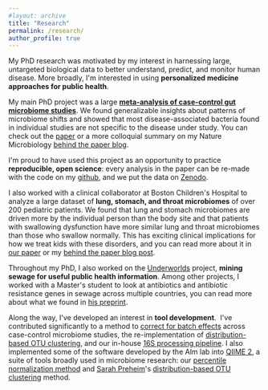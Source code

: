 ```yaml
---
#layout: archive
title: "Research"
permalink: /research/
author_profile: true
---
```


My PhD research was motivated by my interest in harnessing large, untargeted biological data to better understand, predict, and monitor human disease.
More broadly, I'm interested in using **personalized medicine approaches for public health**.

My main PhD project was a large **[meta-analysis of case-control gut microbiome studies](https://www.nature.com/articles/s41467-017-01973-8)**.
We found generalizable insights about patterns of microbiome shifts and showed that most disease-associated bacteria found in individual studies are not specific to the disease under study.
You can check out the [paper](https://www.nature.com/articles/s41467-017-01973-8) or a more colloquial summary on my Nature Microbiology [behind the paper blog](http://go.nature.com/2As9meL).

I'm proud to have used this project as an opportunity to practice **reproducible, open science**: every analysis in the paper can be re-made with the code on my [github](http://github.com/cduvallet/microbiomeHD), and we put the data on [Zenodo](https://zenodo.org/record/840333#.WbdUMtOGPBI).

I also worked with a clinical collaborator at Boston Children's Hospital to analyze a large dataset of **lung, stomach, and throat microbiomes** of over 200 pediatric patients.
We found that lung and stomach microbiomes are driven more by the individual person than the body site and that patients with swallowing dysfunction have more similar lung and throat microbiomes than those who swallow normally.
This has exciting clinical implications for how we treat kids with these disorders, and you can read more about it in [our paper](https://journals.plos.org/plosone/article?id=10.1371/journal.pone.0216453) or my [behind the paper blog post](https://go.nature.com/30rx4VZ).

Throughout my PhD, I also worked on the [Underworlds](http://underworlds.mit.edu/) project, **mining sewage for useful public health information**.
Among other projects, I worked with a Master's student to look at antibiotics and antibiotic resistance genes in sewage across multiple countries, you can read more about what we found in [his preprint](https://www.biorxiv.org/content/10.1101/562496v1).

Along the way, I've developed an interest in **tool development**. 
I've contributed significantly to a method to [correct for batch effects](https://doi.org/10.1371/journal.pcbi.1006102) across case-control microbiome studies, the re-implementation of [distribution-based OTU clustering](https://doi.org/10.1371/journal.pone.0176335), and our in-house [16S processing pipeline](http://github.com/thomasgurry/amplicon_sequencing_pipeline).
I also implemented some of the software developed by the Alm lab into [QIIME 2](https://qiime2.org/), a suite of tools broadly used in microbiome research: our [percentile normalization method](https://github.com/cduvallet/q2-perc-norm) and [Sarah Preheim](https://engineering.jhu.edu/ehe/faculty/sarah-preheim/)'s [distribution-based OTU clustering](https://github.com/cduvallet/q2-dbotu) method.
